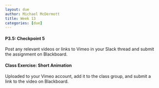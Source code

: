 ```yaml
---
layout: due
author: Michael McDermott
title: Week 13
categories: [due]
---
```

#### P3.5: Checkpoint 5
Post any relevant videos or links to Vimeo in your Slack thread and submit the assignment on Blackboard.

#### Class Exercise: Short Animation
Uploaded to your Vimeo account, add it to the class group, and submit a link to the video on Blackboard.
